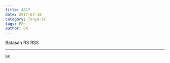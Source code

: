 ```yaml
---
title: 4817
date: 2017-07-18
category: Tanya-SC
tags: PPh
author: GK
---
```


Batasan RS RSS

---



`GK`
